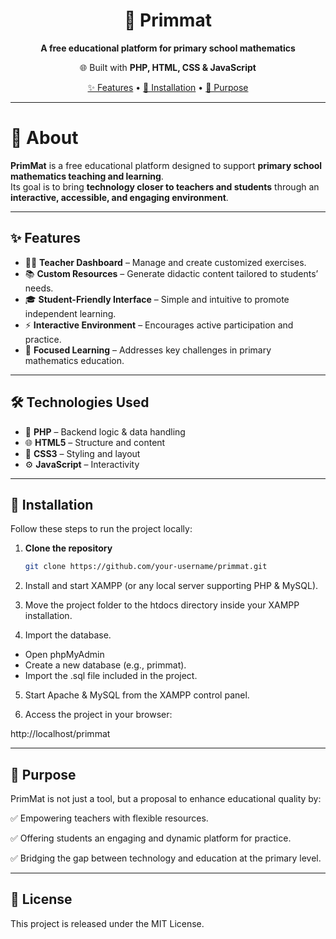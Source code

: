 <h1 align="center">📘 Primmat</h1>  
<p align="center">
  <b>A free educational platform for primary school mathematics</b>  
</p>  

<p align="center">
  🌐 Built with <b>PHP, HTML, CSS & JavaScript</b>  
</p>  

<p align="center">
  <a href="#-features">✨ Features</a> •
  <a href="#-installation">🚀 Installation</a> •
  <a href="#-purpose">🎯 Purpose</a>
</p>  

---

# 📘 About  

**PrimMat** is a free educational platform designed to support **primary school mathematics teaching and learning**.  
Its goal is to bring **technology closer to teachers and students** through an **interactive, accessible, and engaging environment**.  

---

## ✨ Features  

- 👩‍🏫 **Teacher Dashboard** – Manage and create customized exercises.  
- 📚 **Custom Resources** – Generate didactic content tailored to students’ needs.  
- 🎓 **Student-Friendly Interface** – Simple and intuitive to promote independent learning.  
- ⚡ **Interactive Environment** – Encourages active participation and practice.  
- 🎯 **Focused Learning** – Addresses key challenges in primary mathematics education.  

---

## 🛠️ Technologies Used  

- 🐘 **PHP** – Backend logic & data handling  
- 🌐 **HTML5** – Structure and content  
- 🎨 **CSS3** – Styling and layout  
- ⚙️ **JavaScript** – Interactivity  

---

## 🚀 Installation  

Follow these steps to run the project locally:  

1. **Clone the repository**  
   ```bash
   git clone https://github.com/your-username/primmat.git
2. Install and start XAMPP (or any local server supporting PHP & MySQL).

3. Move the project folder to the htdocs directory inside your XAMPP installation.

4. Import the database.
  - Open phpMyAdmin
  - Create a new database (e.g., primmat).
  - Import the .sql file included in the project.

5. Start Apache & MySQL from the XAMPP control panel.

6. Access the project in your browser:

http://localhost/primmat

---

## 🎯 Purpose

PrimMat is not just a tool, but a proposal to enhance educational quality by:

✅ Empowering teachers with flexible resources.

✅ Offering students an engaging and dynamic platform for practice.

✅ Bridging the gap between technology and education at the primary level.

---

##  📄 License

This project is released under the MIT License.
